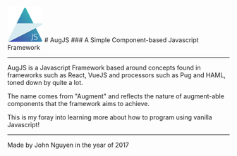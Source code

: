 <img src="AugLogo.png" width="80">
# AugJS
### A Simple Component-based Javascript Framework

---

AugJS is a Javascript Framework based around concepts found in frameworks such as React, VueJS and processors such as Pug and HAML, toned down by quite a lot.

The name comes from "Augment" and reflects the nature of augment-able components that the framework aims to achieve.

This is my foray into learning more about how to program using vanilla Javascript!

---

Made by John Nguyen in the year of 2017
